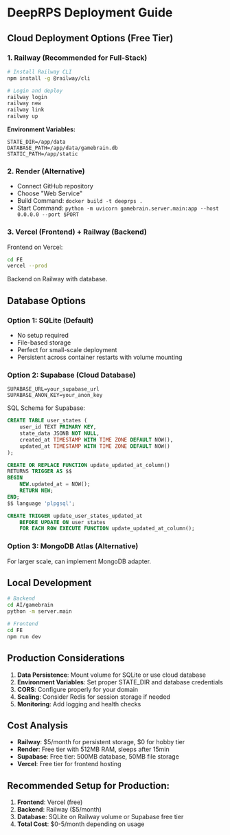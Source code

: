 # DeepRPS Deployment Guide

## Cloud Deployment Options (Free Tier)

### 1. Railway (Recommended for Full-Stack)
```bash
# Install Railway CLI
npm install -g @railway/cli

# Login and deploy
railway login
railway new
railway link
railway up
```

**Environment Variables:**
```env
STATE_DIR=/app/data
DATABASE_PATH=/app/data/gamebrain.db
STATIC_PATH=/app/static
```

### 2. Render (Alternative)
- Connect GitHub repository
- Choose "Web Service"
- Build Command: `docker build -t deeprps .`
- Start Command: `python -m uvicorn gamebrain.server.main:app --host 0.0.0.0 --port $PORT`

### 3. Vercel (Frontend) + Railway (Backend)
Frontend on Vercel:
```bash
cd FE
vercel --prod
```

Backend on Railway with database.

## Database Options

### Option 1: SQLite (Default)
- No setup required
- File-based storage
- Perfect for small-scale deployment
- Persistent across container restarts with volume mounting

### Option 2: Supabase (Cloud Database)
```env
SUPABASE_URL=your_supabase_url
SUPABASE_ANON_KEY=your_anon_key
```

SQL Schema for Supabase:
```sql
CREATE TABLE user_states (
    user_id TEXT PRIMARY KEY,
    state_data JSONB NOT NULL,
    created_at TIMESTAMP WITH TIME ZONE DEFAULT NOW(),
    updated_at TIMESTAMP WITH TIME ZONE DEFAULT NOW()
);

CREATE OR REPLACE FUNCTION update_updated_at_column()
RETURNS TRIGGER AS $$
BEGIN
    NEW.updated_at = NOW();
    RETURN NEW;
END;
$$ language 'plpgsql';

CREATE TRIGGER update_user_states_updated_at 
    BEFORE UPDATE ON user_states 
    FOR EACH ROW EXECUTE FUNCTION update_updated_at_column();
```

### Option 3: MongoDB Atlas (Alternative)
For larger scale, can implement MongoDB adapter.

## Local Development
```bash
# Backend
cd AI/gamebrain
python -m server.main

# Frontend
cd FE  
npm run dev
```

## Production Considerations

1. **Data Persistence**: Mount volume for SQLite or use cloud database
2. **Environment Variables**: Set proper STATE_DIR and database credentials
3. **CORS**: Configure properly for your domain
4. **Scaling**: Consider Redis for session storage if needed
5. **Monitoring**: Add logging and health checks

## Cost Analysis
- **Railway**: $5/month for persistent storage, $0 for hobby tier
- **Render**: Free tier with 512MB RAM, sleeps after 15min
- **Supabase**: Free tier: 500MB database, 50MB file storage
- **Vercel**: Free tier for frontend hosting

## Recommended Setup for Production:
1. **Frontend**: Vercel (free)
2. **Backend**: Railway ($5/month)  
3. **Database**: SQLite on Railway volume or Supabase free tier
4. **Total Cost**: $0-5/month depending on usage